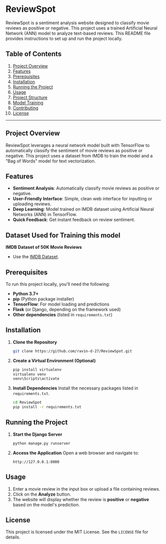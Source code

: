 # ReviewSpot

ReviewSpot is a sentiment analysis website designed to classify movie reviews as positive or negative. This project uses a trained Artificial Neural Network (ANN) model to analyze text-based reviews. This README file provides instructions to set up and run the project locally.

## Table of Contents
1. [Project Overview](#project-overview)
2. [Features](#features)
3. [Prerequisites](#prerequisites)
4. [Installation](#installation)
5. [Running the Project](#running-the-project)
6. [Usage](#usage)
7. [Project Structure](#project-structure)
8. [Model Training](#model-training)
9. [Contributing](#contributing)
10. [License](#license)

---

## Project Overview

ReviewSpot leverages a neural network model built with TensorFlow to automatically classify the sentiment of movie reviews as positive or negative. This project uses a dataset from IMDB to train the model and a "Bag of Words" model for text vectorization.

## Features

- **Sentiment Analysis**: Automatically classify movie reviews as positive or negative.
- **User-Friendly Interface**: Simple, clean web interface for inputting or uploading reviews.
- **Deep Learning**: Model trained on IMDB dataset using Artificial Neural Networks (ANN) in TensorFlow.
- **Quick Feedback**: Get instant feedback on review sentiment.

## Dataset Used for Training this model

**IMDB Dataset of 50K Movie Reviews**
   - Use the [IMDB Dataset](https://www.kaggle.com/datasets/lakshmi25npathi/imdb-dataset-of-50k-movie-reviews).



## Prerequisites

To run this project locally, you'll need the following:

- **Python 3.7+**
- **pip** (Python package installer)
- **TensorFlow**: For model loading and predictions
- **Flask** (or Django, depending on the framework used)
- **Other dependencies** (listed in `requirements.txt`)

## Installation

1. **Clone the Repository**
   ```bash
   git clone https://github.com/ravin-d-27/ReviewSpot.git
   ```

2. **Create a Virtual Environment (Optional)**
   ```bash
   pip install virtualenv
   virtualenv venv
   venv\Scripts\activate
   ```

3. **Install Dependencies**
   Install the necessary packages listed in `requirements.txt`.
   ```bash
   cd ReviewSpot
   pip install -r requirements.txt
   ```

## Running the Project

1. **Start the Django Server**
     ```bash
     python manage.py runserver
     ```

3. **Access the Application**
   Open a web browser and navigate to:
   ```
   http://127.0.0.1:8000
   ```

## Usage

1. Enter a movie review in the input box or upload a file containing reviews.
2. Click on the **Analyze** button.
3. The website will display whether the review is **positive** or **negative** based on the model's prediction.



## License

This project is licensed under the MIT License. See the `LICENSE` file for details.
